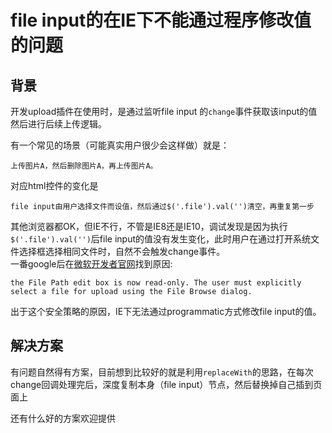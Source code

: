 # file input的在IE下不能通过程序修改值的问题

## 背景
开发upload插件在使用时，是通过监听file input 的```change```事件获取该input的值然后进行后续上传逻辑。

有一个常见的场景（可能真实用户很少会这样做）就是：

    上传图片A，然后删除图片A，再上传图片A。
    
对应html控件的变化是

    file input由用户选择文件而设值，然后通过$('.file').val('')清空，再重复第一步
    
其他浏览器都OK，但IE不行，不管是IE8还是IE10，调试发现是因为执行```$('.file').val('')```后file input的值没有发生变化，此时用户在通过打开系统文件选择框选择相同文件时，自然不会触发change事件。    
一番google后在[微软开发者官网](http://blogs.msdn.com/b/ie/archive/2008/07/02/ie8-security-part-v-comprehensive-protection.aspx)找到原因:

    the File Path edit box is now read-only. The user must explicitly select a file for upload using the File Browse dialog.
    
出于这个安全策略的原因，IE下无法通过programmatic方式修改file input的值。

## 解决方案

有问题自然得有方案，目前想到比较好的就是利用```replaceWith```的思路，在每次change回调处理完后，深度复制本身（file input）节点，然后替换掉自己插到页面上

还有什么好的方案欢迎提供
